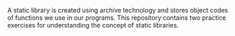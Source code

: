 A static library is created using archive technology and stores object codes of functions we use in our programs.
This repository contains two practice exercises for understanding the concept of static libraries.

